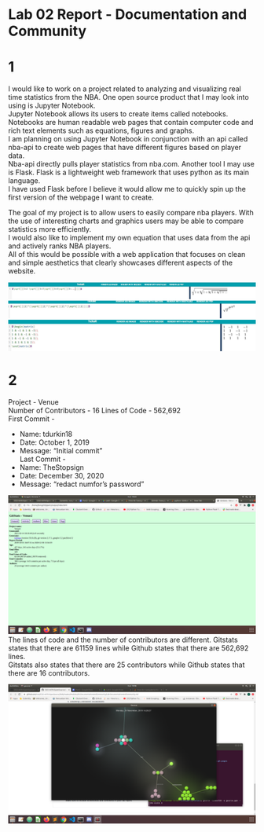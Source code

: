 # Lab 02 Report - Documentation and Community


# 1
I would like to work on a project related to analyzing and visualizing real time statistics from the NBA. One open source product that I may look into using is Jupyter Notebook.  
Jupyter Notebook allows its users to create items called notebooks. Notebooks are human readable web pages that contain computer code and rich text elements such as equations, figures and graphs.   
I am planning on using Jupyter Notebook in conjunction with an api called nba-api to create web pages that have different figures based on player data.   
Nba-api directly pulls player statistics from nba.com. Another tool I may use is Flask. Flask is a lightweight web framework that uses python as its main language.   
I have used Flask before I believe it would allow me to quickly spin up the first version of the webpage I want to create.  
  
The goal of my project is to allow users to easily compare nba players. With the use of interesting charts and graphics users may be able to compare statistics more efficiently.   
I would also like to implement my own equation that uses data from the api and actively ranks NBA players.   
All of this would be possible with a web application that focuses on clean and simple aesthetics that clearly showcases different aspects of the website.  


![latex1](latex1.JPG)  
![latex2](latex2.JPG)  
![hadamard](hadamard.JPG)  

# 2
Project - Venue  
Number of Contributors - 16
Lines of Code - 562,692  
First Commit -    
- Name: tdurkin18  
- Date: October 1, 2019  
- Message: “Initial commit”  
Last Commit - 
- Name: TheStopsign  
- Date: December 30, 2020  
- Message: “redact numfor’s password”  

![gitstats](gitstats.png)  
The lines of code and the number of contributors are different. Gitstats states that there are 61159 lines while Github states that there are 562,692 lines.   
Gitstats also states that there are 25 contributors while Github states that there are 16 contributors.  

![gource](gsource.png)  


